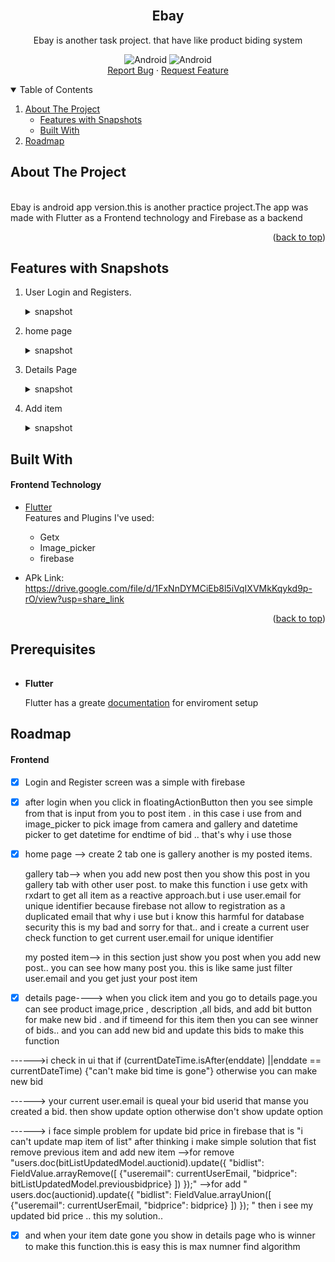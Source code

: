 

<div id="top"></div>
<!-- PROJECT LOGO -->
<br />
<div align="center">



## **Ebay**
  <p align="center">
    Ebay is another task project. that have like product biding system
    <br />
    <div>
  <img src="https://img.shields.io/badge/Android-3DDC84?style=for-the-badge&logo=android&logoColor=white" alt="Android" width="130" height="40" >
      <img src="https://img.shields.io/badge/iOS-000000?style=for-the-badge&logo=ios&logoColor=white" alt="Android" width="130" height="40" >
</div>
    <a href="https://github.com/RootHex200/ebay/issues">Report Bug</a>
    ·
    <a href="https://github.com/RootHex200/ebay/issues">Request Feature</a>
  </p>

</div>



<!-- TABLE OF CONTENTS -->
<details open >
  <summary style="cursor: pointer;">Table of Contents</summary>
  <ol>
    <li>
      <a href="#about-the-project">About The Project</a>
      <ul>
        <li><a href="#features-with-snapshots">Features with Snapshots</a></li>
        <li><a href="#built-with">Built With</a></li>
      </ul>
    <li><a href="#roadmap">Roadmap</a></li>
   
  </ol>
</details>



<!-- ABOUT THE PROJECT -->
## About The Project
<div align="center">
</div><br>
Ebay is android app version.this is another practice project.The app was made with Flutter as a Frontend technology and Firebase as a backend

<p align="right">(<a href="#top">back to top</a>)</p>

## Features with Snapshots
1. User Login and Registers.
   <details ><summary>snapshot</summary>
   
    <img src="login.jpeg" width="200" height="400" />

   </details>
2. home page
   <details ><summary>snapshot</summary>

    <img src="gallery.jpeg" width="200" height="400" /> <img src="myitem.jpeg" width="200" height="400" /> 
   </details>
3. Details Page
   <details ><summary>snapshot</summary>

   <img src="details.jpeg" width="200" height="400" />

   </details>
3. Add item
   <details ><summary>snapshot</summary>

   <img src="additem.jpeg" width="200" height="400" />

   </details>
## Built With 
#### Frontend Technology  
* [Flutter](https://flutter.dev/?gclsrc=ds&gclsrc=ds) <br>
Features and Plugins I've used: 
   - Getx
   - Image_picker
   - firebase

  
   
*  APk Link: https://drive.google.com/file/d/1FxNnDYMCiEb8l5iVqIXVMkKqykd9p-rO/view?usp=share_link



<p align="right">(<a href="#top">back to top</a>)</p>


## Prerequisites

######
* **Flutter**

  Flutter has a greate [documentation](https://docs.flutter.dev/get-started/install) for enviroment setup 


## Roadmap
#### Frontend
- [x] Login and Register screen was a simple with firebase
- [x] after login when you click in floatingActionButton then you see simple from that is input from you to post item . in this case i use from and image_picker to pick image from camera and gallery and  datetime picker to get datetime for endtime of bid .. that's why i use those
- [x] home page --> create 2 tab one is gallery another is my posted items.


    gallery tab--> when you add new post then you show this post in you gallery tab with other user post.
    to make this function i use getx with rxdart to get all item as a reactive approach.but i use user.email for unique identifier because firebase not allow to registration as a duplicated email that why i use but i know this harmful for database security this is my bad and sorry for that.. and i create a current user check function to get current user.email for unique identifier
        
    my posted item--> in this section just show you post when you add new post.. you can see how many post you.
    this is like same just filter user.email and you get just your post item

- [x] details page----> when you click item and you go to details page.you can see product image,price , description ,all bids, and add bit button for make new bid . and if timeend for this item then you can see winner of bids.. and you can add new bid and update this bids to make this function 


------>i check in ui that if (currentDateTime.isAfter(enddate) ||enddate == currentDateTime) {"can't make bid time is gone"} otherwise you can make new bid

------> your current user.email is queal your bid userid that manse you created a bid. then show update option otherwise don't show update option

------> i face simple problem for update bid price in firebase that is "i can't update map item of list" after thinking i make simple solution that fist remove previous item and add new item
-->for remove
"users.doc(bitListUpdatedModel.auctionid).update({
      "bidlist": FieldValue.arrayRemove([
        {"useremail": currentUserEmail, "bidprice": bitListUpdatedModel.previousbidprice}
      ])
    });"
-->for add 
"    users.doc(auctionid).update({
      "bidlist": FieldValue.arrayUnion([
        {"useremail": currentUserEmail, "bidprice": bidprice}
      ])
    });
"
then i see my updated bid price .. this my solution..

- [x] and when your item date gone you show in details page who is winner to make this function.this is easy this is max numner find algorithm 